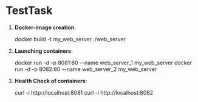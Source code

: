 # TestTask


1. **Docker-image creation**:

	docker build -t my_web_server ./web_server

2. **Launching containers**:
	
	docker run -d -p 8081:80 --name web_server_1 my_web_server
	docker run -d -p 8082:80 --name web_server_2 my_web_server

3. **Health Check of containers**:

	curl -i http://localhost:8081
	curl -i http://localhost:8082
